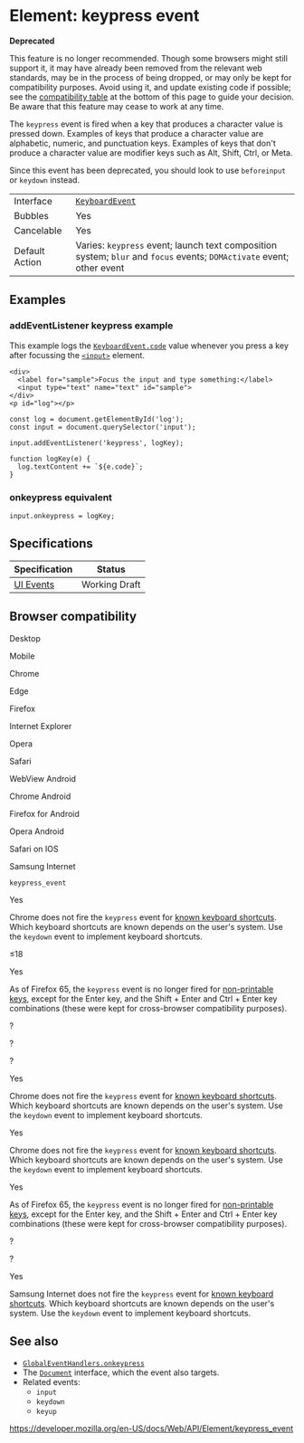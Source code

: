 Element: keypress event
=======================

**Deprecated**

This feature is no longer recommended. Though some browsers might still support it, it may have already been removed from the relevant web standards, may be in the process of being dropped, or may only be kept for compatibility purposes. Avoid using it, and update existing code if possible; see the [compatibility table](#browser_compatibility) at the bottom of this page to guide your decision. Be aware that this feature may cease to work at any time.

The `keypress` event is fired when a key that produces a character value is pressed down. Examples of keys that produce a character value are alphabetic, numeric, and punctuation keys. Examples of keys that don't produce a character value are modifier keys such as Alt, Shift, Ctrl, or Meta.

Since this event has been deprecated, you should look to use `beforeinput` or `keydown` instead.

<table><tbody><tr class="odd"><td>Interface</td><td><a href="../keyboardevent"><code>KeyboardEvent</code></a></td></tr><tr class="even"><td>Bubbles</td><td>Yes</td></tr><tr class="odd"><td>Cancelable</td><td>Yes</td></tr><tr class="even"><td>Default Action</td><td>Varies: <code>keypress</code> event; launch text composition system; <code>blur</code> and <code>focus</code> events; <code>DOMActivate</code> event; other event</td></tr></tbody></table>

Examples
--------

### addEventListener keypress example

This example logs the [`KeyboardEvent.code`](../keyboardevent/code) value whenever you press a key after focussing the [`<input>`](https://developer.mozilla.org/en-US/docs/Web/HTML/Element/input) element.

    <div>
      <label for="sample">Focus the input and type something:</label>
      <input type="text" name="text" id="sample">
    </div>
    <p id="log"></p>

    const log = document.getElementById('log');
    const input = document.querySelector('input');

    input.addEventListener('keypress', logKey);

    function logKey(e) {
      log.textContent += `${e.code}`;
    }

### onkeypress equivalent

    input.onkeypress = logKey;

Specifications
--------------

<table><thead><tr class="header"><th>Specification</th><th>Status</th></tr></thead><tbody><tr class="odd"><td><a href="https://w3c.github.io/uievents/#event-type-keypress">UI Events</a></td><td><span class="spec-wd">Working Draft</span></td></tr></tbody></table>

Browser compatibility
---------------------

Desktop

Mobile

Chrome

Edge

Firefox

Internet Explorer

Opera

Safari

WebView Android

Chrome Android

Firefox for Android

Opera Android

Safari on IOS

Samsung Internet

`keypress_event`

Yes

Chrome does not fire the `keypress` event for [known keyboard shortcuts](https://crbug.com/13891#c50). Which keyboard shortcuts are known depends on the user's system. Use the `keydown` event to implement keyboard shortcuts.

≤18

Yes

As of Firefox 65, the `keypress` event is no longer fired for [non-printable keys](https://developer.mozilla.org/docs/Web/API/KeyboardEvent/keyCode#Non-printable_keys_(function_keys)), except for the Enter key, and the Shift + Enter and Ctrl + Enter key combinations (these were kept for cross-browser compatibility purposes).

?

?

?

Yes

Chrome does not fire the `keypress` event for [known keyboard shortcuts](https://crbug.com/13891#c50). Which keyboard shortcuts are known depends on the user's system. Use the `keydown` event to implement keyboard shortcuts.

Yes

Chrome does not fire the `keypress` event for [known keyboard shortcuts](https://crbug.com/13891#c50). Which keyboard shortcuts are known depends on the user's system. Use the `keydown` event to implement keyboard shortcuts.

Yes

As of Firefox 65, the `keypress` event is no longer fired for [non-printable keys](https://developer.mozilla.org/docs/Web/API/KeyboardEvent/keyCode#Non-printable_keys_(function_keys)), except for the Enter key, and the Shift + Enter and Ctrl + Enter key combinations (these were kept for cross-browser compatibility purposes).

?

?

Yes

Samsung Internet does not fire the `keypress` event for [known keyboard shortcuts](https://crbug.com/13891#c50). Which keyboard shortcuts are known depends on the user's system. Use the `keydown` event to implement keyboard shortcuts.

See also
--------

-   [`GlobalEventHandlers.onkeypress`](../globaleventhandlers/onkeypress)
-   The [`Document`](../document) interface, which the event also targets.
-   Related events:
    -   `input`
    -   `keydown`
    -   `keyup`

<a href="https://developer.mozilla.org/en-US/docs/Web/API/Element/keypress_event" class="_attribution-link">https://developer.mozilla.org/en-US/docs/Web/API/Element/keypress_event</a>
